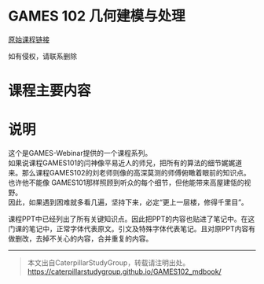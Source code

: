 # GAMES 102 几何建模与处理

[原始课程链接](https://www.bilibili.com/video/BV1NA411E7Yr?spm_id_from=333.337.search-card.all.click)

如有侵权，请联系删除

# 课程主要内容
  
# 说明

这个是GAMES-Webinar提供的一个课程系列。  
如果说课程GAMES101的闫神像平易近人的师兄，把所有的算法的细节娓娓道来。那么课程GAMES102的刘老师则像的高深莫测的师傅俯瞰着眼前的知识点。也许他不能像
GAMES101那样照顾到听众的每个细节，但他能带来高屋建瓴的视野。  
因此，如果遇到困难就多看几遍，坚持下来，必定“更上一层楼，修得千里目”。  

课程PPT中已经列出了所有关键知识点。因此把PPT的内容也贴进了笔记中。在这门课的笔记中，正常字体代表原文。引文及特殊字体代表笔记。且对原PPT内容有做删改，去掉不关心的内容，合并重复的内容。    



---------------------------------------

> 本文出自CaterpillarStudyGroup，转载请注明出处。  
> https://caterpillarstudygroup.github.io/GAMES102_mdbook/